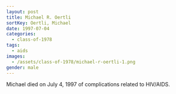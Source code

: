 ```yaml
---
layout: post
title: Michael R. Oertli
sortKey: Oertli, Michael
date: 1997-07-04
categories:
  - class-of-1978
tags:
  - aids
images:
  - /assets/class-of-1978/michael-r-oertli-1.png
gender: male
---
```


Michael died on July 4, 1997 of complications related to HIV/AIDS.
